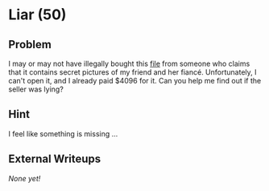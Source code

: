 # Liar (50)

## Problem

I may or may not have illegally bought this [file](files/secret) from someone who claims that it contains secret pictures of my friend and her fiancé. Unfortunately, I can't open it, and I already paid $4096 for it. Can you help me find out if the seller was lying?

## Hint

I feel like something is missing ...

## External Writeups

*None yet!*